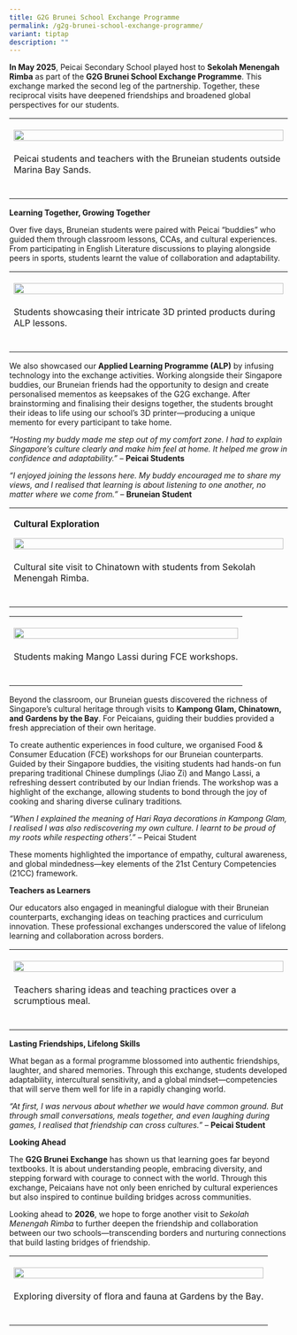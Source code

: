 ```yaml
---
title: G2G Brunei School Exchange Programme
permalink: /g2g-brunei-school-exchange-programme/
variant: tiptap
description: ""
---
```

<p><strong>In May 2025</strong>, Peicai Secondary School played host to <strong>Sekolah Menengah Rimba</strong> as
part of the <strong>G2G Brunei School Exchange Programme</strong>. This
exchange marked the second leg of the partnership. Together, these reciprocal
visits have deepened friendships and broadened global perspectives for
our students.</p>
<table style="minWidth: 25px">
<colgroup>
<col>
</colgroup>
<tbody>
<tr>
<th rowspan="1" colspan="1">
<p></p>
<div class="isomer-image-wrapper">
<img style="width: 100%" height="auto" width="100%" alt="" src="/images/Announcement/Brunei_G2G_Oct25_Cover.jpg">
</div>
</th>
</tr>
<tr>
<td rowspan="1" colspan="1">
<p>Peicai students and teachers with the Bruneian students outside Marina
Bay Sands.</p>
</td>
</tr>
<tr>
<td rowspan="1" colspan="1">
<p></p>
</td>
</tr>
</tbody>
</table>
<p><strong>Learning Together, Growing Together</strong>
</p>
<p>Over five days, Bruneian students were paired with Peicai “buddies” who
guided them through classroom lessons, CCAs, and cultural experiences.
From participating in English Literature discussions to playing alongside
peers in sports, students learnt the value of collaboration and adaptability.</p>
<table style="minWidth: 25px">
<colgroup>
<col>
</colgroup>
<tbody>
<tr>
<th rowspan="1" colspan="1">
<p></p>
<div class="isomer-image-wrapper">
<img style="width: 100%" height="auto" width="100%" alt="" src="/images/Announcement/Brunei_G2G_Oct25_1.jpg">
</div>
</th>
</tr>
<tr>
<td rowspan="1" colspan="1">
<p>Students showcasing their intricate 3D printed products during ALP lessons.</p>
</td>
</tr>
<tr>
<td rowspan="1" colspan="1">
<p></p>
</td>
</tr>
</tbody>
</table>
<p>We also showcased our <strong>Applied Learning Programme (ALP)</strong> by
infusing technology into the exchange activities. Working alongside their
Singapore buddies, our Bruneian friends had the opportunity to design and
create personalised mementos as keepsakes of the G2G exchange. After brainstorming
and finalising their designs together, the students brought their ideas
to life using our school’s 3D printer—producing a unique memento for every
participant to take home.</p>
<p><em>“Hosting my buddy made me step out of my comfort zone. I had to explain Singapore’s culture clearly and make him feel at home. It helped me grow in confidence and adaptability.”</em> – <strong>Peicai Students</strong>
</p>
<p><em>“I enjoyed joining the lessons here. My buddy encouraged me to share my views, and I realised that learning is about listening to one another, no matter where we come from.”</em> – <strong>Bruneian Student</strong>
</p>
<p></p>
<table style="minWidth: 25px">
<colgroup>
<col>
</colgroup>
<tbody>
<tr>
<td rowspan="1" colspan="1">
<p><strong>Cultural Exploration</strong>
</p>
<div class="isomer-image-wrapper">
<img style="width: 100%" height="auto" width="100%" alt="" src="/images/Announcement/Brunei_G2G_Oct25_2.jpg">
</div>
</td>
</tr>
<tr>
<td rowspan="1" colspan="1">
<p>Cultural site visit to Chinatown with students from Sekolah Menengah Rimba.</p>
</td>
</tr>
<tr>
<td rowspan="1" colspan="1">
<p></p>
</td>
</tr>
</tbody>
</table>
<table style="minWidth: 25px">
<colgroup>
<col>
</colgroup>
<tbody>
<tr>
<th rowspan="1" colspan="1">
<p></p>
<div class="isomer-image-wrapper">
<img style="width: 100%" height="auto" width="100%" alt="" src="/images/Announcement/Brunei_G2G_Oct25_3.jpg">
</div>
</th>
</tr>
<tr>
<td rowspan="1" colspan="1">
<p>Students making Mango Lassi during FCE workshops.</p>
</td>
</tr>
<tr>
<td rowspan="1" colspan="1">
<p></p>
</td>
</tr>
</tbody>
</table>
<p>Beyond the classroom, our Bruneian guests discovered the richness of Singapore’s
cultural heritage through visits to <strong>Kampong Glam, Chinatown, and Gardens by the Bay</strong>.
For Peicaians, guiding their buddies provided a fresh appreciation of their
own heritage.</p>
<p>To create authentic experiences in food culture, we organised Food &amp;
Consumer Education (FCE) workshops for our Bruneian counterparts. Guided
by their Singapore buddies, the visiting students had hands-on fun preparing
traditional Chinese dumplings (Jiao Zi) and Mango Lassi, a refreshing dessert
contributed by our Indian friends. The workshop was a highlight of the
exchange, allowing students to bond through the joy of cooking and sharing
diverse culinary traditions<em>.</em>
</p>
<p><em>“When I explained the meaning of Hari Raya decorations in Kampong Glam, I realised I was also rediscovering my own culture. I learnt to be proud of my roots while respecting others’.”</em> –
Peicai Student</p>
<p>These moments highlighted the importance of empathy, cultural awareness,
and global mindedness—key elements of the 21st Century Competencies (21CC)
framework.</p>
<p><strong>Teachers as Learners&nbsp;</strong>
</p>
<p>Our educators also engaged in meaningful dialogue with their Bruneian
counterparts, exchanging ideas on teaching practices and curriculum innovation.
These professional exchanges underscored the value of lifelong learning
and collaboration across borders.</p>
<table style="minWidth: 25px">
<colgroup>
<col>
</colgroup>
<tbody>
<tr>
<th rowspan="1" colspan="1">
<p></p>
<div class="isomer-image-wrapper">
<img style="width: 100%" height="auto" width="100%" alt="" src="/images/Announcement/Brunei_G2G_Oct25_4.jpg">
</div>
</th>
</tr>
<tr>
<td rowspan="1" colspan="1">
<p>Teachers sharing ideas and teaching practices over a scrumptious meal.</p>
</td>
</tr>
<tr>
<td rowspan="1" colspan="1">
<p></p>
</td>
</tr>
</tbody>
</table>
<p><strong>Lasting Friendships, Lifelong Skills</strong>
</p>
<p>What began as a formal programme blossomed into authentic friendships,
laughter, and shared memories. Through this exchange, students developed
adaptability, intercultural sensitivity, and a global mindset—competencies
that will serve them well for life in a rapidly changing world.</p>
<p><em>“At first, I was nervous about whether we would have common ground. But through small conversations, meals together, and even laughing during games, I realised that friendship can cross cultures.”</em> – <strong>Peicai Student</strong>
</p>
<p><strong>Looking Ahead</strong>
</p>
<p>The <strong>G2G Brunei Exchange</strong> has shown us that learning goes
far beyond textbooks. It is about understanding people, embracing diversity,
and stepping forward with courage to connect with the world. Through this
exchange, Peicaians have not only been enriched by cultural experiences
but also inspired to continue building bridges across communities.</p>
<p>Looking ahead to <strong>2026</strong>, we hope to forge another visit
to <em>Sekolah Menengah Rimba</em> to further deepen the friendship and collaboration
between our two schools—transcending borders and nurturing connections
that build lasting bridges of friendship.</p>
<table style="minWidth: 25px">
<colgroup>
<col>
</colgroup>
<tbody>
<tr>
<th rowspan="1" colspan="1">
<p></p>
<div class="isomer-image-wrapper">
<img style="width: 100%" height="auto" width="100%" alt="" src="/images/Announcement/Brunei_G2G_Oct25_5.jpg">
</div>
</th>
</tr>
<tr>
<td rowspan="1" colspan="1">
<p>Exploring&nbsp;diversity of flora and fauna at Gardens by the Bay.</p>
</td>
</tr>
<tr>
<td rowspan="1" colspan="1">
<p></p>
</td>
</tr>
</tbody>
</table>
<p></p>